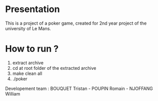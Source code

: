# Presentation
This is a project of a poker game, created for 2nd year project of the university of Le Mans.

# How to run ?
1) extract archive
2) cd at root folder of the extracted archive
3) make	clean all
4) ./poker

Developement team : BOUQUET Tristan - POUPIN Romain - NJOFFANG William

